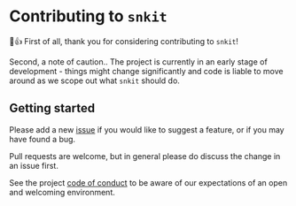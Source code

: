 # Contributing to `snkit`

🎉👍 First of all, thank you for considering contributing to `snkit`!

Second, a note of caution.. The project is currently in an early stage 
of development - things might change significantly and code is liable 
to move around as we scope out what `snkit` should do.


## Getting started

Please add a new [issue](https://github.com/tomalrussell/snkit/issues) if you
would like to suggest a feature, or if you may have found a bug.

Pull requests are welcome, but in general please do discuss the change in an 
issue first.

See the project [code of conduct](https://github.com/tomalrussell/snkit/blob/master/CODE_OF_CONDUCT.md) 
to be aware of our expectations of an open and welcoming environment.

